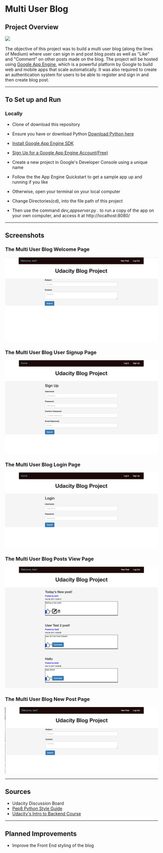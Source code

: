 # Multi User Blog

## Project Overview

![](http://progressed.io/bar/90?title=Progress)

The objective of this project was to build a multi user blog (along the lines of Medium) where user can sign in and post blog posts as well as "Like" and "Comment" on other posts made on the blog. The project will be hosted using [Google App Engine](https://cloud.google.com/appengine/), which is a powerful platform by Google to build web and mobile apps that scale automatically. It was also required to create an authentication system for users to be able to register and sign in and then create blog post. 

___

## To Set up and Run

### Locally 

* Clone of download this repository 


* Ensure you have or download Python [Download Python here](https://www.python.org/downloads/)
* [Install Google App Engine SDK](https://cloud.google.com/appengine/docs/python/download)

* [Sign Up for a Google App Engine Account(Free)](https://cloud.google.com/appengine/)

* Create a new project in Google's Developer Console using a unique name

* Follow the the App Engine Quickstart to get a sample app up and running if you like

* Otherwise, open your terminal on your local computer 

* Change Directories(cd), into the file path of this project 

* Then use the command *dev_appserver.py .* to run a copy of the app on your own computer, and access it at http://localhost:8080/












___

## Screenshots

### The Multi User Blog Welcome Page

![](SS_Welcome_Page.png)  

### The Multi User Blog User Signup Page

![](SS_Signup.png) 

### The Multi User Blog Login Page

![](SS_Login.png) 

### The Multi User Blog Posts View Page
 
![](SS_Blog_View.png) 

### The Multi User Blog New Post Page

![](SS_New_Post.png)










---

## Sources

* Udacity Discussion Board
* [Pep8 Python Style Guide](https://www.python.org/dev/peps/pep-0008/)
* [Udacity's Intro to Backend Course](https://www.udacity.com/course/intro-to-backend--ud171)







---
## Planned Improvements

* Improve the Front End styling of the blog


